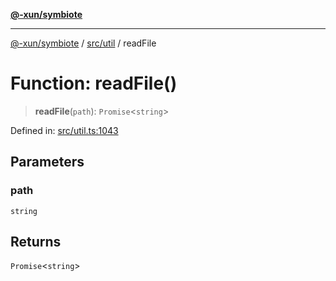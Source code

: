 [**@-xun/symbiote**](../../../README.md)

***

[@-xun/symbiote](../../../README.md) / [src/util](../README.md) / readFile

# Function: readFile()

> **readFile**(`path`): `Promise`\<`string`\>

Defined in: [src/util.ts:1043](https://github.com/Xunnamius/symbiote/blob/eabdf496b63a01bba079125634c7ec566eb20891/src/util.ts#L1043)

## Parameters

### path

`string`

## Returns

`Promise`\<`string`\>
